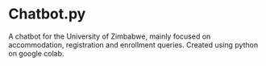 # Chatbot.py
A chatbot for the University of Zimbabwe, mainly focused on accommodation, registration and enrollment queries. Created using python on google colab.
